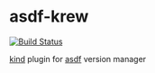 # asdf-krew

[![Build Status](https://github.com/danajp/asdf-krew/workflows/test/badge.svg)](https://github.com/danajp/asdf-krew/actions)

[kind](https://github.com/kubernetes-sigs/krew) plugin for [asdf](https://github.com/asdf-vm/asdf) version manager
